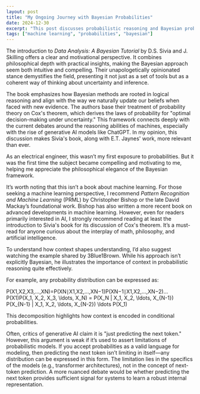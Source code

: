 ```yaml
---
layout: post
title: "My Ongoing Journey with Bayesian Probabilities"
date: 2024-12-30
excerpt: "This post discusses probabilistic reasoning and Bayesian probabilities..."
tags: ["machine learning", "probabilities", "bayesian"]
---
```


The introduction to _Data Analysis: A Bayesian Tutorial_ by D.S. Sivia and J. Skilling offers a clear and motivational perspective. It combines philosophical depth with practical insights, making the Bayesian approach seem both intuitive and compelling. Their unapologetically opinionated stance demystifies the field, presenting it not just as a set of tools but as a coherent way of thinking about uncertainty and inference.

The book emphasizes how Bayesian methods are rooted in logical reasoning and align with the way we naturally update our beliefs when faced with new evidence. The authors base their treatment of probability theory on Cox's theorem, which derives the laws of probability for "optimal decision-making under uncertainty." This framework connects deeply with the current debates around the reasoning abilities of machines, especially with the rise of generative AI models like ChatGPT. In my opinion, this discussion makes Sivia's book, along with E.T. Jaynes' work, more relevant than ever.

As an electrical engineer, this wasn’t my first exposure to probabilities. But it was the first time the subject became compelling and motivating to me, helping me appreciate the philosophical elegance of the Bayesian framework.

It’s worth noting that this isn’t a book about machine learning. For those seeking a machine learning perspective, I recommend _Pattern Recognition and Machine Learning_ (PRML) by Christopher Bishop or the late David Mackay’s foundational work. Bishop has also written a more recent book on advanced developments in machine learning. However, even for readers primarily interested in AI, I strongly recommend reading at least the introduction to Sivia's book for its discussion of Cox's theorem. It’s a must-read for anyone curious about the interplay of math, philosophy, and artificial intelligence.

To understand how context shapes understanding, I’d also suggest watching the example shared by 3Blue1Brown. While his approach isn’t explicitly Bayesian, he illustrates the importance of context in probabilistic reasoning quite effectively.

For example, any probability distribution can be expressed as:

P(X1,X2,X3,…,XN)=P(XN∣X1,X2,…,XN−1)P(XN−1∣X1,X2,…,XN−2)…P(X1)P(X_1, X_2, X_3, \ldots, X_N) = P(X_N | X_1, X_2, \ldots, X_{N-1}) P(X_{N-1} | X_1, X_2, \ldots, X_{N-2}) \ldots P(X_1)

This decomposition highlights how context is encoded in conditional probabilities.

Often, critics of generative AI claim it is "just predicting the next token." However, this argument is weak if it’s used to assert limitations of probabilistic models. If you accept probabilities as a valid language for modeling, then predicting the next token isn’t limiting in itself—any distribution can be expressed in this form. The limitation lies in the specifics of the models (e.g., transformer architectures), not in the concept of next-token prediction. A more nuanced debate would be whether predicting the next token provides sufficient signal for systems to learn a robust internal representation.
